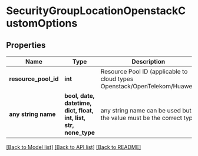 # SecurityGroupLocationOpenstackCustomOptions


## Properties
Name | Type | Description | Notes
------------ | ------------- | ------------- | -------------
**resource_pool_id** | **int** | Resource Pool ID (applicable to cloud types Openstack/OpenTelekom/Huawei) | [optional] 
**any string name** | **bool, date, datetime, dict, float, int, list, str, none_type** | any string name can be used but the value must be the correct type | [optional]

[[Back to Model list]](../README.md#documentation-for-models) [[Back to API list]](../README.md#documentation-for-api-endpoints) [[Back to README]](../README.md)


